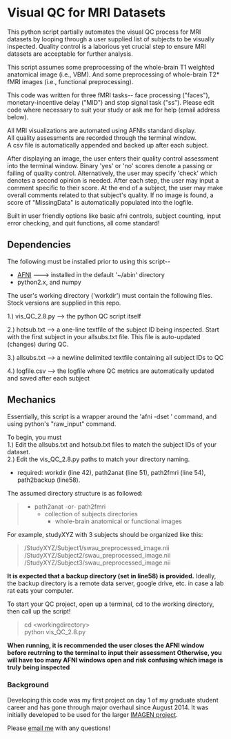 # Visual QC for MRI Datasets
This python script partially automates the visual QC process for MRI datasets by looping through a user
supplied list of subjects to be visually inspected. Quality control is a laborious yet crucial step to ensure MRI datasets are
acceptable for further analysis.

This script assumes some preprocessing of the whole-brain T1 weighted anatomical image (i.e., VBM).
And some preprocessing of whole-brain T2* fMRI images (i.e., functional preprocessing).  

This code was written for three fMRI tasks-- face processing ("faces"), monetary-incentive delay ("MID") and stop signal task ("ss").
Please edit code where necessary to suit your study or ask me for help (email address below).

All MRI visualizations are automated using AFNIs standard display.  
All quality assessments are recorded through the terminal window.  
A csv file is automatically appended and backed up after each subject.

After displaying an image, the user enters their quality control assessment into the terminal window. Binary 'yes' or 'no' scores denote
a passing or failing of quality control. Alternatively, the user may specify 'check' which denotes a second opinion is needed.
After each step, the user may input a comment specific to their score. At the end of a subject, the user may make overall comments
related to that subject's quality. If no image is found, a score of "MissingData" is automatically populated into the logfile.

Built in user friendly options like basic afni controls, subject counting, input error checking, and quit functions, all come 
standard!  
## Dependencies
The following must be installed prior to using this script--

<ul>
  <li><a href='https://afni.nimh.nih.gov'> AFNI</a> ---> installed in the default '~/abin' directory</li>
  <li>python2.x, and numpy</li>
</ul>

The user's working directory ('workdir') must contain the following files. Stock versions are supplied in this repo.
  
  1.) vis_QC_2.8.py --> the python QC script itself
  
  2.) hotsub.txt --> a one-line textfile of the subject ID being inspected. Start with the first subject in your allsubs.txt file. 
  This file is auto-updated (changes) during QC. 
  
  3.) allsubs.txt --> a newline delimited textfile containing all subject IDs to QC
  
  4.) logfile.csv --> the logfile where QC metrics are automatically updated and saved after each subject

## Mechanics
Essentially, this script is a wrapper around the 'afni -dset ' command, and using python's "raw_input" command.

To begin, you must  
1.) Edit the allsubs.txt and hotsub.txt files to match the subject IDs of your dataset.  
2.) Edit the vis_QC_2.8.py paths to match your directory naming.  
<ul> <li>required: workdir (line 42), path2anat (line 51), path2fmri (line 54), path2backup (line58).</li></ul> 

The assumed directory structure is as followed:
>- path2anat -or- path2fmri  
>    - collection of subjects directories  
>        - whole-brain anatomical or functional images  

For example, studyXYZ with 3 subjects should be organized like this: 
>/StudyXYZ/Subject1/swau_preprocessed_image.nii  
>/StudyXYZ/Subject2/swau_preprocessed_image.nii  
>/StudyXYZ/Subject3/swau_preprocessed_image.nii  

**It is expected that a backup directory (set in line58) is provided.**
Ideally, the backup directory is a remote data server, google drive, etc. in case a lab rat eats your computer.

To start your QC project, open up a terminal, cd to the working directory, then call up the script!  
>cd \<workingdirectory>  
>python vis_QC_2.8.py

**When running, it is recommended the user closes the AFNI window before reutrning to the terminal to input their assessment**
**Otherwise, you will have too many AFNI windows open and risk confusing which image is truly being inspected**

### Background
Developing this code was my first project on day 1 of my graduate student career and has gone through major overhaul since August 2014.
It was initially developed to be used for the larger [IMAGEN project]('www.imagen-europe.com').

Please [email me]('pspechle@uvm.edu') with any questions!
